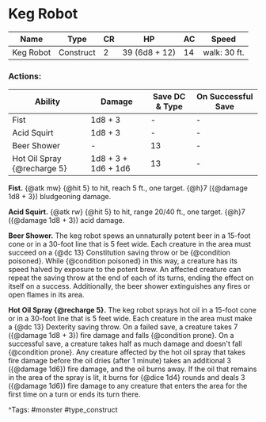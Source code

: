 # Keg Robot

| Name | Type | CR | HP | AC | Speed |
|------|------|----|----|----|-------|
| Keg Robot | Construct | 2 | 39 (6d8 + 12) | 14 | walk: 30 ft. |

### Actions:

| Ability | Damage | Save DC & Type | On Successful Save |
|---------|--------|----------------|--------------------|
| Fist | 1d8 + 3 | - | - |
| Acid Squirt | 1d8 + 3 | - | - |
| Beer Shower | - | 13 | - |
| Hot Oil Spray {@recharge 5} | 1d8 + 3 + 1d6 + 1d6 | 13 | - |


**Fist.** {@atk mw} {@hit 5} to hit, reach 5 ft., one target. {@h}7 ({@damage 1d8 + 3}) bludgeoning damage.

**Acid Squirt.** {@atk rw} {@hit 5} to hit, range 20/40 ft., one target. {@h}7 ({@damage 1d8 + 3}) acid damage.

**Beer Shower.** The keg robot spews an unnaturally potent beer in a 15-foot cone or in a 30-foot line that is 5 feet wide. Each creature in the area must succeed on a {@dc 13} Constitution saving throw or be {@condition poisoned}. While {@condition poisoned} in this way, a creature has its speed halved by exposure to the potent brew. An affected creature can repeat the saving throw at the end of each of its turns, ending the effect on itself on a success. Additionally, the beer shower extinguishes any fires or open flames in its area.

**Hot Oil Spray {@recharge 5}.** The keg robot sprays hot oil in a 15-foot cone or in a 30-foot line that is 5 feet wide. Each creature in the area must make a {@dc 13} Dexterity saving throw. On a failed save, a creature takes 7 ({@damage 1d8 + 3}) fire damage and falls {@condition prone}. On a successful save, a creature takes half as much damage and doesn't fall {@condition prone}. Any creature affected by the hot oil spray that takes fire damage before the oil dries (after 1 minute) takes an additional 3 ({@damage 1d6}) fire damage, and the oil burns away. If the oil that remains in the area of the spray is lit, it burns for {@dice 1d4} rounds and deals 3 ({@damage 1d6}) fire damage to any creature that enters the area for the first time on a turn or ends its turn there.

^Tags: #monster #type_construct